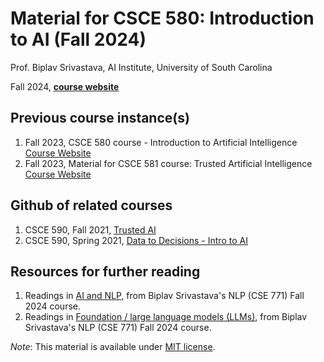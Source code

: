 # Material for CSCE 580: Introduction to AI (Fall 2024)

Prof. Biplav Srivastava, AI Institute, University of South Carolina

Fall 2024, [**course website**](https://sites.google.com/site/biplavsrivastava/teaching/ai-csce-580-fall-2024-intro-to-ai)



## Previous course instance(s)
1. Fall 2023, CSCE 580 course - Introduction to Artificial Intelligence [Course Website](https://sites.google.com/site/biplavsrivastava/teaching/ai-csce-580-fall-2023-intro-to-ai)
2. Fall 2023, Material for CSCE 581 course: Trusted Artificial Intelligence [Course Website](https://sites.google.com/site/biplavsrivastava/teaching/ai-csce-581-fall-2023-trusted-ai)


## Github of related courses
1. CSCE 590, Fall 2021, [Trusted AI](https://github.com/biplav-s/course-tai)
2. CSCE 590, Spring 2021, [Data to Decisions - Intro to AI](https://github.com/biplav-s/course-d2d-ai)


## Resources for further reading 
1. Readings in [AI and NLP](https://github.com/biplav-s/course-nl-f24/blob/main/reading-list/Readme-AI-NLP.md ), from Biplav Srivastava's NLP (CSE 771) Fall 2024 course.
2. Readings in [Foundation / large language models (LLMs)](https://github.com/biplav-s/course-nl-f24/blob/main/reading-list/Readme-LLMs.md), from Biplav Srivastava's NLP (CSE 771) Fall 2024 course.

*Note*: This material is available under [MIT license](https://opensource.org/licenses/MIT).

